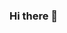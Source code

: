 ### Hi there 👋

<!--
**fizikurniawan/fizikurniawan** is a ✨ _special_ ✨ repository because its `README.md` (this file) appears on your GitHub profile.

Here are some ideas to get you started:

- 🔭 I’m currently working on WeCare.id
- 🌱 I’m currently learning DevOps and BackEnd
- 👯 I’m looking to collaborate on develop back-end API boilerplate with Django or JavaScript
- 📫 How to reach me: email to hi@fizi.dev
-->
